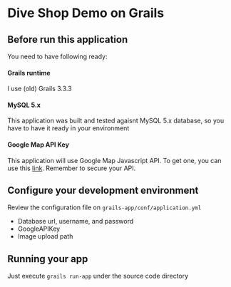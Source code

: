 # Dive Shop Demo on Grails

## Before run this application
You need to have following ready:

#### Grails runtime
I use (old) Grails 3.3.3

#### MySQL 5.x
This application was built and tested agaisnt MySQL 5.x database, so you have to have it ready in your environment

#### Google Map API Key
This application will use Google Map Javascript API. To get one, you can use this [link](https://developers.google.com/maps/documentation/javascript/get-api-key "Get an API Key  |  Maps JavaScript API  |  Google Developers"). Remember to secure your API.

## Configure your development environment
Review the configuration file on `grails-app/conf/application.yml`
- Database url, username, and password
- GoogleAPIKey
- Image upload path

## Running your app
Just execute `grails run-app` under the source code directory

